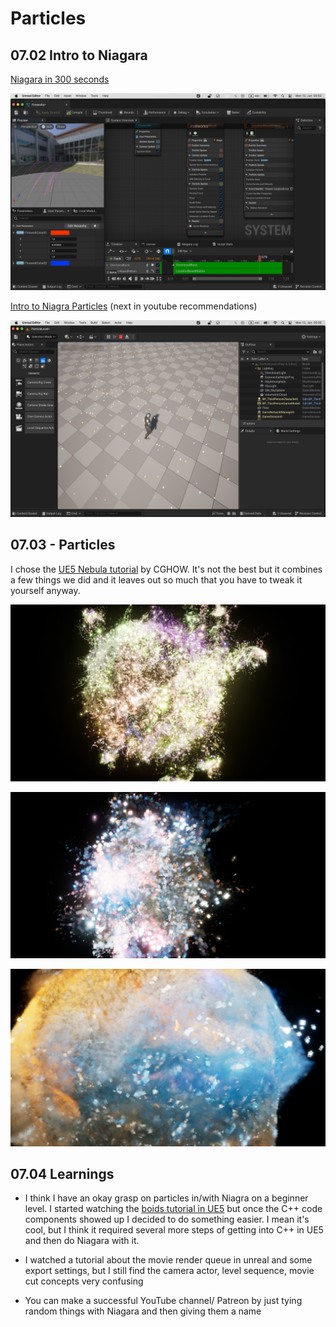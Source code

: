 # Particles

## 07.02 Intro to Niagara

[Niagara in 300 seconds](https://www.youtube.com/watch?v=Wxx_2ZLoKbI)

![particle firework](img/niagara-300-sec.jpg)

[Intro to Niagra Particles](https://www.youtube.com/watch?v=04k9JDx-KTM) (next in youtube recommendations)

![particles](img/niagra-particles.jpg)


## 07.03 - Particles

I chose the [UE5 Nebula tutorial](https://www.youtube.com/watch?v=4DoiE8Amxro) by CGHOW. It's not the best but it combines a few things we did and it leaves out so much that you have to tweak it yourself anyway.

![nebula3](img/nebula3.jpeg)

![nebula4](img/nebula4.jpeg)

![nebula5](img/nebula5.jpeg)

## 07.04 Learnings

- I think I have an okay grasp on particles in/with Niagra on a beginner level. I started watching the [boids tutorial in UE5](https://www.youtube.com/watch?v=9iDA6WMqEyQ) but once the C++ code components showed up I decided to do something easier. I mean it's cool, but I think it required several more steps of getting into C++ in UE5 and then do Niagara with it.

- I watched a tutorial about the movie render queue in unreal and some export settings, but I still find the camera actor, level sequence, movie cut concepts very confusing

- You can make a successful YouTube channel/ Patreon by just tying random things with Niagara and then giving them a name